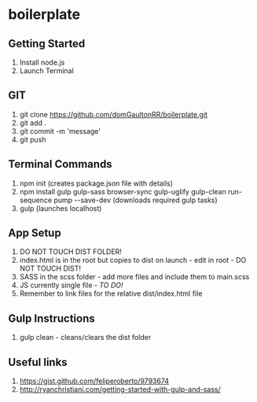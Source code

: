 # boilerplate

## Getting Started
1. Install node.js
2. Launch Terminal

## GIT
1. git clone https://github.com/domGaultonRR/boilerplate.git
2. git add .
3. git commit -m 'message'
4. git push

## Terminal Commands
1. npm init (creates package.json file with details)
2. npm install gulp gulp-sass browser-sync gulp-uglify gulp-clean run-sequence pump --save-dev (downloads required gulp tasks)
3. gulp (launches localhost)

## App Setup
1. DO NOT TOUCH DIST FOLDER!
2. index.html is in the root but copies to dist on launch - edit in root - DO NOT TOUCH DIST!
3. SASS in the scss folder - add more files and include them to main.scss
4. JS currently single file - *TO DO!*
5. Remember to link files for the relative dist/index.html file

## Gulp Instructions
1. gulp clean - cleans/clears the dist folder

## Useful links 
1. https://gist.github.com/feliperoberto/9793674
2. http://ryanchristiani.com/getting-started-with-gulp-and-sass/
